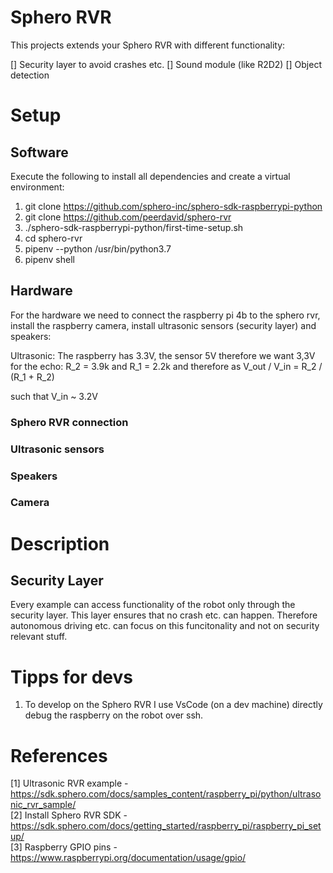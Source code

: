 # Sphero RVR
This projects extends your Sphero RVR with different functionality:

[] Security layer to avoid crashes etc.
[] Sound module (like R2D2)
[] Object detection


# Setup
## Software
Execute the following to install all dependencies and create a virtual environment:

1. git clone https://github.com/sphero-inc/sphero-sdk-raspberrypi-python
2. git clone https://github.com/peerdavid/sphero-rvr
3. ./sphero-sdk-raspberrypi-python/first-time-setup.sh
5. cd sphero-rvr
6. pipenv --python /usr/bin/python3.7
7. pipenv shell


## Hardware
For the hardware we need to connect the raspberry pi 4b to the sphero rvr, install the raspberry camera, install ultrasonic sensors (security layer) and speakers:

Ultrasonic: The raspberry has 3.3V, the sensor 5V therefore we want 3,3V for the echo:
R_2 = 3.9k and R_1 = 2.2k
and therefore 
as V_out / V_in = R_2 / (R_1 + R_2)

such that V_in ~ 3.2V

### Sphero RVR connection

### Ultrasonic sensors

### Speakers

### Camera


# Description
## Security Layer 
Every example can access functionality of the robot only through the security layer. This layer ensures that no crash etc. can happen. Therefore autonomous driving etc. can focus on this funcitonality and not on security relevant stuff.


# Tipps for devs
1. To develop on the Sphero RVR I use VsCode (on a dev machine) directly debug the raspberry on the robot over ssh.


# References
[1] Ultrasonic RVR example - https://sdk.sphero.com/docs/samples_content/raspberry_pi/python/ultrasonic_rvr_sample/ <br />
[2] Install Sphero RVR SDK - https://sdk.sphero.com/docs/getting_started/raspberry_pi/raspberry_pi_setup/ <br />
[3] Raspberry GPIO pins - https://www.raspberrypi.org/documentation/usage/gpio/ <br/>